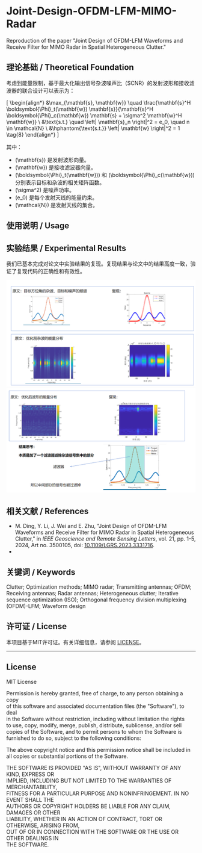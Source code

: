 # Joint-Design-OFDM-LFM-MIMO-Radar
Reproduction of the paper "Joint Design of OFDM-LFM Waveforms and Receive Filter for MIMO Radar in Spatial Heterogeneous Clutter."


## 理论基础 / Theoretical Foundation

考虑到能量限制，基于最大化输出信号杂波噪声比（SCNR）的发射波形和接收滤波器的联合设计可以表示为：

\[
\begin{align*}
&\max_{\mathbf{s}, \mathbf{w}} \quad \frac{\mathbf{s}^H \boldsymbol{\Phi}_t(\mathbf{w}) \mathbf{s}}{\mathbf{s}^H \boldsymbol{\Phi}_c(\mathbf{w}) \mathbf{s} + \sigma^2 \mathbf{w}^H \mathbf{w}} \\
&\text{s.t.} \quad \left\| \mathbf{s}_n \right\|^2 = e_0, \quad n \in \mathcal{N} \\
&\hphantom{\text{s.t.}} \left\| \mathbf{w} \right\|^2 = 1 \tag{8}
\end{align*}
\]

其中：

- \(\mathbf{s}\) 是发射波形向量。
- \(\mathbf{w}\) 是接收滤波器向量。
- \(\boldsymbol{\Phi}_t(\mathbf{w})\) 和 \(\boldsymbol{\Phi}_c(\mathbf{w})\) 分别表示目标和杂波的相关矩阵函数。
- \(\sigma^2\) 是噪声功率。
- \(e_0\) 是每个发射天线的能量约束。
- \(\mathcal{N}\) 是发射天线的集合。
  
  

## 使用说明 / Usage




## 实验结果 / Experimental Results
我们已基本完成对论文中实验结果的复现。复现结果与论文中的结果高度一致，验证了复现代码的正确性和有效性。

![](https://github.com/wangsh386/Joint-Design-OFDM-LFM-MIMO-Radar/blob/main/images/compare.png)
![](https://github.com/wangsh386/Joint-Design-OFDM-LFM-MIMO-Radar/blob/main/images/compare_2.png)



## 相关文献 / References
- M. Ding, Y. Li, J. Wei and E. Zhu, "Joint Design of OFDM-LFM Waveforms and Receive Filter for MIMO Radar in Spatial Heterogeneous Clutter," in *IEEE Geoscience and Remote Sensing Letters*, vol. 21, pp. 1-5, 2024, Art no. 3500105, doi: [10.1109/LGRS.2023.3331716](https://doi.org/10.1109/LGRS.2023.3331716).
- 

## 关键词 / Keywords
Clutter; Optimization methods; MIMO radar; Transmitting antennas; OFDM; Receiving antennas; Radar antennas; Heterogeneous clutter; Iterative sequence optimization (ISO); Orthogonal frequency division multiplexing (OFDM)-LFM; Waveform design



## 许可证 / License
本项目基于MIT许可证。有关详细信息，请参阅 [LICENSE](LICENSE)。

---

## License
MIT License

Permission is hereby granted, free of charge, to any person obtaining a copy  
of this software and associated documentation files (the "Software"), to deal  
in the Software without restriction, including without limitation the rights  
to use, copy, modify, merge, publish, distribute, sublicense, and/or sell  
copies of the Software, and to permit persons to whom the Software is  
furnished to do so, subject to the following conditions:

The above copyright notice and this permission notice shall be included in  
all copies or substantial portions of the Software.

THE SOFTWARE IS PROVIDED "AS IS", WITHOUT WARRANTY OF ANY KIND, EXPRESS OR  
IMPLIED, INCLUDING BUT NOT LIMITED TO THE WARRANTIES OF MERCHANTABILITY,  
FITNESS FOR A PARTICULAR PURPOSE AND NONINFRINGEMENT. IN NO EVENT SHALL THE  
AUTHORS OR COPYRIGHT HOLDERS BE LIABLE FOR ANY CLAIM, DAMAGES OR OTHER  
LIABILITY, WHETHER IN AN ACTION OF CONTRACT, TORT OR OTHERWISE, ARISING FROM,  
OUT OF OR IN CONNECTION WITH THE SOFTWARE OR THE USE OR OTHER DEALINGS IN  
THE SOFTWARE.
